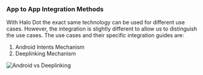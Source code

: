 ### App to App Integration Methods

With Halo Dot the exact same technology can be used for different use cases. However, the integration is slightly different to allow us to distinguish the use cases. The use cases and their specific integration guides are:

1. Android Intents Mechanism
2. Deeplinking Mechanism

![Android vs Deeplinking](http://static.dev.haloplus.io/static/documentation/images/android_vs_deeplinking.png)